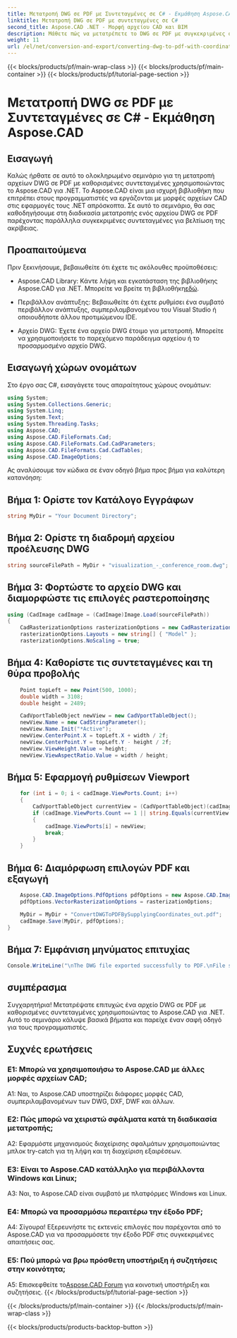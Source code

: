 ```yaml
---
title: Μετατροπή DWG σε PDF με Συντεταγμένες σε C# - Εκμάθηση Aspose.CAD
linktitle: Μετατροπή DWG σε PDF με συντεταγμένες σε C#
second_title: Aspose.CAD .NET - Μορφή αρχείου CAD και BIM
description: Μάθετε πώς να μετατρέπετε το DWG σε PDF με συγκεκριμένες συντεταγμένες σε C# χρησιμοποιώντας το Aspose.CAD. Ακολουθήστε τον οδηγό βήμα προς βήμα για ακριβείς και αποτελεσματικές μετατροπές αρχείων CAD.
weight: 11
url: /el/net/conversion-and-export/converting-dwg-to-pdf-with-coordinates/
---
```


{{< blocks/products/pf/main-wrap-class >}}
{{< blocks/products/pf/main-container >}}
{{< blocks/products/pf/tutorial-page-section >}}

# Μετατροπή DWG σε PDF με Συντεταγμένες σε C# - Εκμάθηση Aspose.CAD

## Εισαγωγή

Καλώς ήρθατε σε αυτό το ολοκληρωμένο σεμινάριο για τη μετατροπή αρχείων DWG σε PDF με καθορισμένες συντεταγμένες χρησιμοποιώντας το Aspose.CAD για .NET. Το Aspose.CAD είναι μια ισχυρή βιβλιοθήκη που επιτρέπει στους προγραμματιστές να εργάζονται με μορφές αρχείων CAD στις εφαρμογές τους .NET απρόσκοπτα. Σε αυτό το σεμινάριο, θα σας καθοδηγήσουμε στη διαδικασία μετατροπής ενός αρχείου DWG σε PDF παρέχοντας παράλληλα συγκεκριμένες συντεταγμένες για βελτίωση της ακρίβειας.

## Προαπαιτούμενα

Πριν ξεκινήσουμε, βεβαιωθείτε ότι έχετε τις ακόλουθες προϋποθέσεις:

- Aspose.CAD Library: Κάντε λήψη και εγκατάσταση της βιβλιοθήκης Aspose.CAD για .NET. Μπορείτε να βρείτε τη βιβλιοθήκη[εδώ](https://releases.aspose.com/cad/net/).

- Περιβάλλον ανάπτυξης: Βεβαιωθείτε ότι έχετε ρυθμίσει ένα συμβατό περιβάλλον ανάπτυξης, συμπεριλαμβανομένου του Visual Studio ή οποιουδήποτε άλλου προτιμώμενου IDE.

- Αρχείο DWG: Έχετε ένα αρχείο DWG έτοιμο για μετατροπή. Μπορείτε να χρησιμοποιήσετε το παρεχόμενο παράδειγμα αρχείου ή το προσαρμοσμένο αρχείο DWG.

## Εισαγωγή χώρων ονομάτων

Στο έργο σας C#, εισαγάγετε τους απαραίτητους χώρους ονομάτων:

```csharp
using System;
using System.Collections.Generic;
using System.Linq;
using System.Text;
using System.Threading.Tasks;
using Aspose.CAD;
using Aspose.CAD.FileFormats.Cad;
using Aspose.CAD.FileFormats.Cad.CadParameters;
using Aspose.CAD.FileFormats.Cad.CadTables;
using Aspose.CAD.ImageOptions;
```

Ας αναλύσουμε τον κώδικα σε έναν οδηγό βήμα προς βήμα για καλύτερη κατανόηση:

## Βήμα 1: Ορίστε τον Κατάλογο Εγγράφων

```csharp
string MyDir = "Your Document Directory";
```

## Βήμα 2: Ορίστε τη διαδρομή αρχείου προέλευσης DWG

```csharp
string sourceFilePath = MyDir + "visualization_-_conference_room.dwg";
```

## Βήμα 3: Φορτώστε το αρχείο DWG και διαμορφώστε τις επιλογές ραστεροποίησης

```csharp
using (CadImage cadImage = (CadImage)Image.Load(sourceFilePath))
{
    CadRasterizationOptions rasterizationOptions = new CadRasterizationOptions();
    rasterizationOptions.Layouts = new string[] { "Model" };
    rasterizationOptions.NoScaling = true;
```

## Βήμα 4: Καθορίστε τις συντεταγμένες και τη θύρα προβολής

```csharp
    Point topLeft = new Point(500, 1000);
    double width = 3108;
    double height = 2489;

    CadVportTableObject newView = new CadVportTableObject();
    newView.Name = new CadStringParameter();
    newView.Name.Init("*Active");
    newView.CenterPoint.X = topLeft.X + width / 2f;
    newView.CenterPoint.Y = topLeft.Y - height / 2f;
    newView.ViewHeight.Value = height;
    newView.ViewAspectRatio.Value = width / height;
```

## Βήμα 5: Εφαρμογή ρυθμίσεων Viewport

```csharp
    for (int i = 0; i < cadImage.ViewPorts.Count; i++)
    {
        CadVportTableObject currentView = (CadVportTableObject)(cadImage.ViewPorts[i]);
        if (cadImage.ViewPorts.Count == 1 || string.Equals(currentView.Name.Value.ToLowerInvariant(), "*active"))
        {
            cadImage.ViewPorts[i] = newView;
            break;
        }
    }
```

## Βήμα 6: Διαμόρφωση επιλογών PDF και εξαγωγή

```csharp
    Aspose.CAD.ImageOptions.PdfOptions pdfOptions = new Aspose.CAD.ImageOptions.PdfOptions();
    pdfOptions.VectorRasterizationOptions = rasterizationOptions;

    MyDir = MyDir + "ConvertDWGToPDFBySupplyingCoordinates_out.pdf";
    cadImage.Save(MyDir, pdfOptions);
}
```

## Βήμα 7: Εμφάνιση μηνύματος επιτυχίας

```csharp
Console.WriteLine("\nThe DWG file exported successfully to PDF.\nFile saved at " + MyDir);
```

## συμπέρασμα

Συγχαρητήρια! Μετατρέψατε επιτυχώς ένα αρχείο DWG σε PDF με καθορισμένες συντεταγμένες χρησιμοποιώντας το Aspose.CAD για .NET. Αυτό το σεμινάριο κάλυψε βασικά βήματα και παρείχε έναν σαφή οδηγό για τους προγραμματιστές.

## Συχνές ερωτήσεις

### Ε1: Μπορώ να χρησιμοποιήσω το Aspose.CAD με άλλες μορφές αρχείων CAD;

A1: Ναι, το Aspose.CAD υποστηρίζει διάφορες μορφές CAD, συμπεριλαμβανομένων των DWG, DXF, DWF και άλλων.

### Ε2: Πώς μπορώ να χειριστώ σφάλματα κατά τη διαδικασία μετατροπής;

A2: Εφαρμόστε μηχανισμούς διαχείρισης σφαλμάτων χρησιμοποιώντας μπλοκ try-catch για τη λήψη και τη διαχείριση εξαιρέσεων.

### Ε3: Είναι το Aspose.CAD κατάλληλο για περιβάλλοντα Windows και Linux;

A3: Ναι, το Aspose.CAD είναι συμβατό με πλατφόρμες Windows και Linux.

### Ε4: Μπορώ να προσαρμόσω περαιτέρω την έξοδο PDF;

Α4: Σίγουρα! Εξερευνήστε τις εκτενείς επιλογές που παρέχονται από το Aspose.CAD για να προσαρμόσετε την έξοδο PDF στις συγκεκριμένες απαιτήσεις σας.

### Ε5: Πού μπορώ να βρω πρόσθετη υποστήριξη ή συζητήσεις στην κοινότητα;

A5: Επισκεφθείτε το[Aspose.CAD Forum](https://forum.aspose.com/c/cad/19) για κοινοτική υποστήριξη και συζητήσεις.
{{< /blocks/products/pf/tutorial-page-section >}}

{{< /blocks/products/pf/main-container >}}
{{< /blocks/products/pf/main-wrap-class >}}

{{< blocks/products/products-backtop-button >}}
